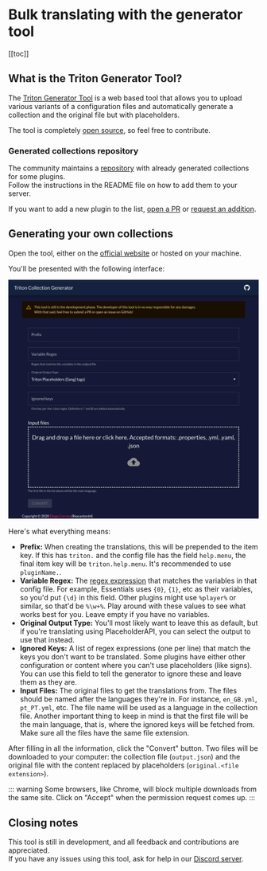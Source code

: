 # Bulk translating with the generator tool

[[toc]]

## What is the Triton Generator Tool?

The [Triton Generator Tool](https://triton-generator.rexcantor64.com) is a web based tool
that allows you to upload various variants of a configuration files and automatically
generate a collection and the original file but with placeholders.

The tool is completely [open source](https://github.com/tritonmc/triton-collection-generator),
so feel free to contribute.

### Generated collections repository

The community maintains a [repository](https://github.com/tritonmc/triton-translation-collection)
with already generated collections for some plugins.  
Follow the instructions in the README file on how to add them to your server.

If you want to add a new plugin to the list,
[open a PR](https://github.com/tritonmc/triton-translation-collection/compare)
or [request an addition](https://github.com/tritonmc/triton-translation-collection/issues/new/choose).

## Generating your own collections

Open the tool, either on the [official website](https://triton-generator.rexcantor64.com)
or hosted on your machine.

You'll be presented with the following interface:

![Generator tool interface](./bulk-translate-1.png)

Here's what everything means:

- **Prefix:** When creating the translations, this will be prepended to the
  item key. If this has `triton.` and the config file has the field `help.menu`,
  the final item key will be `triton.help.menu`. It's recommended to use `pluginName.`.
- **Variable Regex:** The [regex expression](https://regexr.com/) that matches the
  variables in that config file. For example, Essentials uses `{0}`, `{1}`, etc as their
  variables, so you'd put `{\d}` in this field. Other plugins might use `%player%` or similar,
  so that'd be `%\w+%`. Play around with these values to see what works best for you.
  Leave empty if you have no variables.
- **Original Output Type:** You'll most likely want to leave this as default,
  but if you're translating using PlaceholderAPI, you can select the output to use that instead.
- **Ignored Keys:** A list of regex expressions (one per line) that match the keys
  you don't want to be translated. Some plugins have either other configuration or
  content where you can't use placeholders (like signs). You can use this field to tell the generator to ignore these and leave them as they are.
- **Input Files:** The original files to get the translations from.
  The files should be named after the languages they're in. For instance, `en_GB.yml`, `pt_PT.yml`, etc. The file name will be used as a language in the collection file.
  Another important thing to keep in mind is that the first file will be the main language, that is, where the ignored keys will be fetched from.
  Make sure all the files have the same file extension.

After filling in all the information, click the "Convert" button.
Two files will be downloaded to your computer: the collection file (`output.json`)
and the original file with the content replaced by placeholders (`original.<file extension>`).

::: warning
Some browsers, like Chrome, will block multiple downloads from the same site.
Click on "Accept" when the permission request comes up.
:::

## Closing notes

This tool is still in development, and all feedback and contributions are appreciated.  
If you have any issues using this tool, ask for help in our
[Discord server](https://triton.rexcantor64.com/discord).
